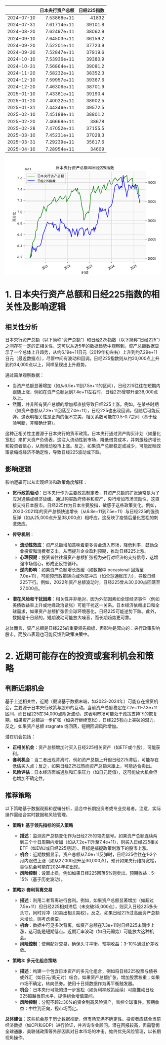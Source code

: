 |            |   日本央行资产总额 |   日经225指数 |
|:-----------|-------------------:|--------------:|
| 2024-07-10 |        7.53868e+11 |       41832   |
| 2024-07-31 |        7.61714e+11 |       39101.8 |
| 2024-08-20 |        7.62497e+11 |       38062.9 |
| 2024-09-10 |        7.64503e+11 |       36159.2 |
| 2024-09-20 |        7.52201e+11 |       37723.9 |
| 2024-09-30 |        7.52847e+11 |       37919.6 |
| 2024-10-10 |        7.53936e+11 |       39380.9 |
| 2024-10-31 |        7.56864e+11 |       39081.2 |
| 2024-11-20 |        7.58232e+11 |       38352.3 |
| 2024-12-10 |        7.59957e+11 |       39367.6 |
| 2024-12-20 |        7.46306e+11 |       38701.9 |
| 2025-01-10 |        7.43361e+11 |       39190.4 |
| 2025-01-20 |        7.40022e+11 |       38902.5 |
| 2025-01-31 |        7.44346e+11 |       39572.5 |
| 2025-02-10 |        7.45188e+11 |       38801.2 |
| 2025-02-20 |        7.46669e+11 |       38678   |
| 2025-02-28 |        7.47052e+11 |       37155.5 |
| 2025-03-10 |        7.45231e+11 |       37028.3 |
| 2025-03-31 |        7.29239e+11 |       35617.6 |
| 2025-04-10 |        7.28954e+11 |       34609   |

![图](japan_N225.png)

# 1. 日本央行资产总额和日经225指数的相关性及影响逻辑

## 相关性分析
日本央行资产总额（以下简称“资产总额”）和日经225指数（以下简称“日经225”）之间存在一定的正相关性，这可以从近5年的数据趋势中观察到。资产总额数据显示了一个总体上升趋势，从约6.19e+11日元（2019年初左右）上升到约7.29e+11日元（最近数据点），尽管中间有波动和回调。日经225指数则从约20,000点上升到约34,000点以上，同样呈现出上升趋势。

通过简单观察数据：
- 当资产总额显著增加（如从6.5e+11到7.5e+11的区间），日经225往往在短期内跟随上涨，例如在资产总额达到7.4e+11左右时，日经225曾攀升至38,000点以上。
- 然而，并非所有资产总额的增加都直接导致日经225上涨。例如，在某些时期（如资产总额从7.2e+11回落至7.0e+11），日经225也出现回调，但随后可能反弹。这表明相关性是正向的但不完美，相关系数可能在0.5-0.7之间（基于经验判断，非精确计算）。

这种正相关性主要源于日本央行的货币政策。日本央行通过资产购买计划（如量化宽松）来扩大资产负债表，这注入流动性到市场，降低借贷成本，并刺激经济增长和投资者信心，从而推动股市上涨。反之，如果资产总额稳定或减少，可能反映政策紧缩或经济不确定性，导致日经225波动或下跌。

## 影响逻辑
影响逻辑可以从宏观经济和政策角度解释：

- **货币政策驱动**：日本央行作为主要政策制定者，其资产总额的扩张通常是为了应对通缩或经济放缓。通过购买政府债券和资产，央行增加市场流动性，这直接支持日本股市。日经225作为日本主要股指，敏感于这些政策变化。例如，2020-2021年的资产总额快速增长（从6.8e+11到7.5e+11）与日经225的强劲反弹（如从25,000点升至38,000点）相呼应，这反映了疫情后量化宽松的刺激效应。
  
- **传导机制**：
  - **流动性效应**：资产总额增加意味着更多资金流入市场，降低利率，鼓励企业投资和消费者支出，从而提升企业盈利预期，推动日经225上涨。
  - **心理预期**：投资者往往将资产总额扩张视为央行对经济的支持信号，这增强市场信心，形成正反馈循环。
  - **逆向影响**：如果资产总额增长放缓（如数据中 occasional 回落至7.0e+11），可能预示政策转向或外部冲击（如全球通胀压力），导致日经225下行。例如，2022年资产总额波动时，日经225曾从30,000点回落至27,000点。
  
- **潜在风险和干扰因素**：相关性并非绝对，因为外部因素如全球经济事件（例如美债收益率上升或地缘政治紧张）可能干扰这一关系。日本经济依赖出口和全球需求，如果资产总额扩张但全球环境恶化，日经225可能逆势下跌。此外，数据是十日频的，短期波动可能放大噪音，而长期趋势更可靠。

总体而言，资产总额是日经225的重要领先指标，但影响是双向的：央行政策影响股市，而股市表现也可能反馈到政策决策中。

# 2. 近期可能存在的投资或套利机会和策略

## 判断近期机会
基于上述相关性，近期（假设基于数据末端，如2023-2024年）可能存在投资机会，主要源于日本央行政策与股市的互动。当前资产总额稳定在7.2e+11-7.3e+11区间，而日经225在34,000点附近波动，这表明市场可能处于政策支持下的恢复期。如果资产总额进一步扩张（如央行继续宽松），日经225有向上突破的潜力。反之，如果资产总额 stagnate 或回落，短期回调风险增加。

潜在机会包括：
- **正相关机会**：资产总额增加时买入日经225相关资产（如ETF或个股），可能获利。
- **套利机会**：当二者出现背离时，例如资产总额上升但日经225滞后，可能存在低估买入点；反之，如果日经225过热而资产总额未跟上，可能适合卖出。
- **风险评估**：日本经济面临通胀和汇率压力（如日元贬值），这可能放大机会但也增加不确定性。

## 推荐策略
以下策略基于数据观察和逻辑分析，适合中长期投资者或专业交易者。注意，实际操作需结合实时数据和风险管理。

- **策略1: 基于领先指标的买入策略**
  - **描述**：监测资产总额变化作为日经225的领先信号。如果资产总额连续两到三个十日周期内增加（如从7.2e+11升至7.4e+11），则买入日经225相关ETF（如EWJ或日经225期货）。目标是捕捉政策刺激下的股市上涨。
  - **机会**：近期数据显示，资产总额从7.0e+11反弹时，日经225往往在1-2个月内跟进上涨（如从27,000点升至30,000点）。预计如果央行维持宽松，类似机会可能在2024年初出现。
  - **风险控制**：设置止损，例如如果日经225回落5%则卖出。预期收益：5-15%（基于历史波动）。

- **策略2: 套利背离交易**
  - **描述**：利用二者背离进行套利。例如，如果资产总额显著增加（如超过7.5e+11）但日经225相对滞后（未突破35,000点），则买入日经225多头头寸，同时对冲（如卖出相关期权）。反之，如果日经225过高而资产总额未增长，则考虑卖空。
  - **机会**：数据中可见多次背离，如资产总额在7.3e+11时日经225未同步上涨，这可能是短期低点。近期汇率波动（如日元弱势）可能放大这种机会。
  - **风险控制**：使用配对交易，确保头寸平衡。预期收益：3-10%通过价差收敛。

- **策略3: 多元化组合策略**
  - **描述**：构建一个包含日本资产的多元化组合，例如将日经225股票与债券或外汇（如日元/美元对）结合。如果资产总额扩张，增加股票权重；如果市场不确定，转向债券。使用十日频数据作为再平衡触发器。
  - **机会**：日本央行可能的进一步宽松（如负利率政策延续）可能推动日经225超越当前水平，提供组合增值空间。
  - **风险控制**：分配不超过30%的资金到高风险资产，监控全球事件。预期收益：中性到正向，视市场而定。

**总体建议**：这些机会基于历史数据推断，但市场充满不确定性。投资者应结合当前经济数据（如CPI和GDP）进行验证，并咨询专业顾问。潜在回报较高，但需警惕全球通胀、美联储政策等外部因素对日本市场的冲击。始终优先风险管理，以长期视角操作。